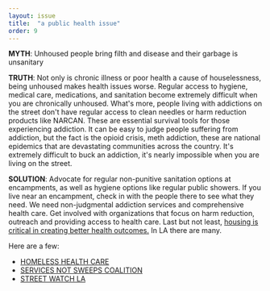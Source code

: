 ```yaml
---
layout: issue
title:  "a public health issue"
order: 9
---
```

<strong>MYTH</strong>: Unhoused people bring filth and disease and their garbage is unsanitary

<strong>TRUTH</strong>: Not only is chronic illness or poor health a cause of houselessness, being unhoused makes health issues worse. Regular access to hygiene, medical care, medications, and sanitation become extremely difficult when you are chronically unhoused. What's more, people living with addictions on the street don't have regular access to clean needles or harm reduction products like NARCAN. These are essential survival tools for those experiencing addiction. It can be easy to judge people suffering from addiction, but the fact is the opioid crisis, meth addiction, these are national epidemics that are devastating communities across the country. It's extremely difficult to buck an addiction, it's nearly impossible when you are living on the street.

<strong>SOLUTION</strong>: Advocate for regular non-punitive sanitation options at encampments, as well as hygiene options like regular public showers. If you live near an encampment, check in with the people there to see what they need. We need non-judgmental addiction services and comprehensive health care. Get involved with organizations that focus on harm reduction, outreach and providing access to health care. Last but not least, [housing is critical in creating better health outcomes.](https://www.greendoors.org/facts/cost.php) In LA there are many.

Here are a few:

- [HOMELESS HEALTH CARE](https://www.hhcla.org/programs)
- [SERVICES NOT SWEEPS COALITION](https://servicesnotsweeps.com/)
- [STREET WATCH LA](https://streetwatchla.com/)
